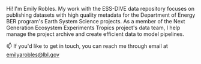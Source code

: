 Hi! I'm Emily Robles. My work with the ESS-DIVE data repository focuses on publishing datasets with high quality metadata for the Department of Energy BER program's Earth System Science projects. As a member of the Next Generation Ecosystem Experiments Tropics project's data team, I help manage the project archive and create efficient data to model pipelines. 

📫 If you'd like to get in touch, you can reach me through email at emilyarobles@lbl.gov     

<!---
emilyarobles/emilyarobles is a ✨ special ✨ repository because its `README.md` (this file) appears on your GitHub profile.
You can click the Preview link to take a look at your changes.
--->
